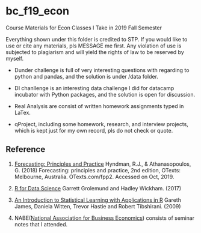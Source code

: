 # bc_f19_econ
Course Materials for Econ Classes I Take in 2019 Fall Semester 


Everything shown under this folder is credited to STP. If you would like to use or cite any materials, pls MESSAGE me first. Any violation of use is subjected to plagiarism and will yield the rights of law to be reserved by myself. 

* Dunder challenge is full of very interesting questions with regarding to python and pandas, and the solution is under /data folder. 

* DI chanllenge is an interesting data challenge I did for datacamp incubator with Python packages, and the solution is open for discussion. 

* Real Analysis are consist of written homework assignments typed in LaTex.

* qProject, including some homework, research, and interview projects, which is kept just for my own record, pls do not check or quote.   

## Reference 
1. [Forecasting: Principles and Practice](https://otexts.com/fpp2/) 
Hyndman, R.J., & Athanasopoulos, G. (2018) Forecasting: principles and practice, 2nd edition, OTexts: Melbourne, Australia. OTexts.com/fpp2. Accessed on Oct, 2019. 

2. [R for Data Science](https://r4ds.had.co.nz/)
Garrett Grolemund and Hadley Wickham. (2017) 

3. [An Introduction to Statistical Learning with Applications in R](http://faculty.marshall.usc.edu/gareth-james/ISL/index.html) 
Gareth James, Daniela Witten, Trevor Hastie and Robert Tibshirani. (2009) 

4. NABE([National Association for Business Economics](https://www.nabe.com/)) consists of seminar notes that I attended.